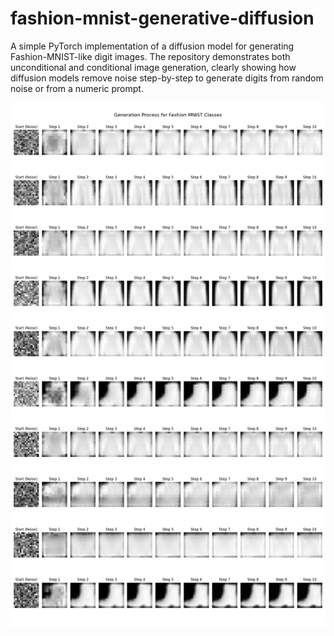 # fashion-mnist-generative-diffusion
A simple PyTorch implementation of a diffusion model for generating Fashion-MNIST-like digit images. The repository demonstrates both unconditional and conditional image generation, clearly showing how diffusion models remove noise step-by-step to generate digits from random noise or from a numeric prompt.

![](https://github.com/ynyeh0221/fashion-mnist-generative-diffusion/blob/main/Transformer_Improved/v3/output/myplot.png)
